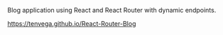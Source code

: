  Blog application using React and React Router with dynamic endpoints.
 
 https://tenvega.github.io/React-Router-Blog
